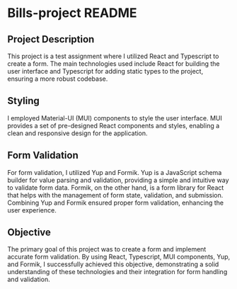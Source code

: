 # Bills-project README
## Project Description
This project is a test assignment where I utilized React and Typescript to create a form. The main technologies used include React for building the user interface and Typescript for adding static types to the project, ensuring a more robust codebase.

## Styling
I employed Material-UI (MUI) components to style the user interface. MUI provides a set of pre-designed React components and styles, enabling a clean and responsive design for the application.

## Form Validation
For form validation, I utilized Yup and Formik. Yup is a JavaScript schema builder for value parsing and validation, providing a simple and intuitive way to validate form data. Formik, on the other hand, is a form library for React that helps with the management of form state, validation, and submission. Combining Yup and Formik ensured proper form validation, enhancing the user experience.

## Objective
The primary goal of this project was to create a form and implement accurate form validation. By using React, Typescript, MUI components, Yup, and Formik, I successfully achieved this objective, demonstrating a solid understanding of these technologies and their integration for form handling and validation.